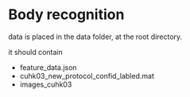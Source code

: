 # Body recognition

data is placed in the data folder, at the root directory.

it should contain
 - feature_data.json
 - cuhk03_new_protocol_confid_labled.mat
 - images_cuhk03